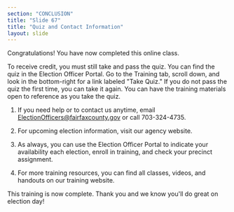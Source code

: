 ```yaml
---
section: "CONCLUSION"
title: "Slide 67"
title: "Quiz and Contact Information"
layout: slide
---
```


Congratulations! You have now completed this online class.

To receive credit, you must still take and pass the quiz. You can find the quiz in the Election Officer Portal. Go to the Training tab, scroll down, and look in the bottom-right for a link labeled "Take Quiz." If you do not pass the quiz the first time, you can take it again. You can have the training materials open to reference as you take the quiz.

1. If you need help or to contact us anytime, email ElectionOfficers@fairfaxcounty.gov or call 703-324-4735.
2. For upcoming election information, visit our agency website.
3. As always, you can use the Election Officer Portal to indicate your availability each election, enroll in training, and check your precinct assignment.

1. For more training resources, you can find all classes, videos, and handouts on our training website.

This training is now complete. Thank you and we know you'll do great on election day!